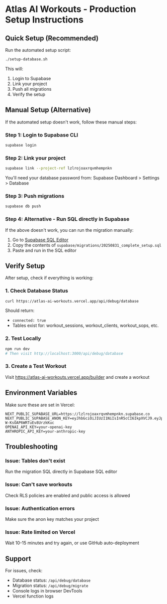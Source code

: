 # Atlas AI Workouts - Production Setup Instructions

## Quick Setup (Recommended)

Run the automated setup script:
```bash
./setup-database.sh
```

This will:
1. Login to Supabase
2. Link your project
3. Push all migrations
4. Verify the setup

## Manual Setup (Alternative)

If the automated setup doesn't work, follow these manual steps:

### Step 1: Login to Supabase CLI
```bash
supabase login
```

### Step 2: Link your project
```bash
supabase link --project-ref lzlrojoaxrqvmhempnkn
```
You'll need your database password from: Supabase Dashboard > Settings > Database

### Step 3: Push migrations
```bash
supabase db push
```

### Step 4: Alternative - Run SQL directly in Supabase

If the above doesn't work, you can run the migration manually:

1. Go to [Supabase SQL Editor](https://supabase.com/dashboard/project/lzlrojoaxrqvmhempnkn/sql)
2. Copy the contents of `supabase/migrations/20250831_complete_setup.sql`
3. Paste and run in the SQL editor

## Verify Setup

After setup, check if everything is working:

### 1. Check Database Status
```bash
curl https://atlas-ai-workouts.vercel.app/api/debug/database
```

Should return:
- `connected: true`
- Tables exist for: workout_sessions, workout_clients, workout_sops, etc.

### 2. Test Locally
```bash
npm run dev
# Then visit http://localhost:3000/api/debug/database
```

### 3. Create a Test Workout
Visit https://atlas-ai-workouts.vercel.app/builder and create a workout

## Environment Variables

Make sure these are set in Vercel:

```env
NEXT_PUBLIC_SUPABASE_URL=https://lzlrojoaxrqvmhempnkn.supabase.co
NEXT_PUBLIC_SUPABASE_ANON_KEY=eyJhbGciOiJIUzI1NiIsInR5cCI6IkpXVCJ9.eyJpc3MiOiJzdXBhYmFzZSIsInJlZiI6Imx6bHJvam9heHJxdm1oZW1wbmtuIiwicm9sZSI6ImFub24iLCJpYXQiOjE3NTI0OTI1MzksImV4cCI6MjA2ODA2ODUzOX0.8rGsdaYcnwFIyWEhKKqz-W-KsOAP6WRTuEv8UrzkKuc
OPENAI_API_KEY=your-openai-key
ANTHROPIC_API_KEY=your-anthropic-key
```

## Troubleshooting

### Issue: Tables don't exist
Run the migration SQL directly in Supabase SQL editor

### Issue: Can't save workouts
Check RLS policies are enabled and public access is allowed

### Issue: Authentication errors
Make sure the anon key matches your project

### Issue: Rate limited on Vercel
Wait 10-15 minutes and try again, or use GitHub auto-deployment

## Support

For issues, check:
- Database status: `/api/debug/database`
- Migration status: `/api/debug/migrate`
- Console logs in browser DevTools
- Vercel function logs